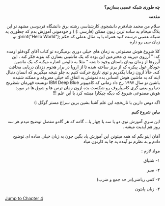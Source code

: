 
<p dir='rtl' align='right'><b>چه طوری شبکه عصبی بسازیم؟</b></p>

<p dir='rtl' align='right'><b>مقدمه</b></p>

<p dir='rtl' align='right'>سلام من محمد شادفرم دانشجوی کارشناسی رشته برق دانشگاه فردوسی مشهد تو این بلاگ میخام به ساده ترین زبون ممکن (فارسی :) ) و خودمونی آموزش بدم که چطوری یه شبکه عصبی درست کنید همراه با یه مثال عملی که حکم ;print("Hello World");  تو زبان سی رو داره</p>
<p dir='rtl' align='right'>کلا شروع هوش مصنوعی به زمان های خیلی دوری برمیگرده تو کتاب آقای گودفلو اومده که: " آرزوی دیرینه ی مخترعین این بوده که یک ماشینی بسازن که بتونه فکر کنه . این آرزوها از زمان یونان باستان وجود داشته " مثلا به تالوس اشاره میکنه که یک ماشین خودکار غول پیکره که از برنز ساخته شده تا از اروپا در برار هجوم دزدان دریایی محافت کنه.
حالا ازون زمانا بگذریم و توی تاریخ حرکت کنیم به جلو نتیجه میگیریم که انسان دنبال اینه که به ماشین هوش انسانی بده نمونش یه اتفاق که خیلی معروفه و ممکنه شنیده باشین تو سال ۱۹۹۷ رخ داد زمانی که کامپیوتر IBM Deep Blue تونست قهرمان شطرنج دنیا رو یعنی گری کاسپاروف رو شکست بده ازون زمان ترس ها و شوق ها در مورد هوش مصنوعی شروع که دیگه چیکارا میشه کرد با این علم !!!</p>
<p dir='rtl' align='right'>اگه دوس دارین با تاریخچه این علم آشنا بشین برین سراغ مستر گوگل :)</p>

<p dir='rtl' align='right'><b>بیاین شروع کنیم</b></p>

<p dir='rtl' align='right'>این سری آموزش توی دو یا سه یا چهار یا... گامه که هر گامو مفصل توضیح میدم هر سه روز هم آپدیت میشه . </p>
<p dir='rtl' align='right'>آهان اینو بگم که همه میتونن این آموزش یاد بگین چون به زبان خیلی ساده ای توضیح دادم و به نظرم تو آینده یه جا به کارتون میاد</p>

<p dir='rtl' align='right'>مواد لازم :</p>
<p dir='rtl' align='right'>۱- شتیاق</p>
<p dir='rtl' align='right'>۲- صبر</p>
<p dir='rtl' align='right'>۳- کمی ریاضی(در حد جمع و ضرب)</p>
<p dir='rtl' align='right'>۴- زبان پایتون</p>
<a href=first_step.md>Jump to Chapter 4</a>

